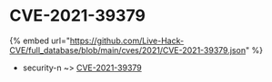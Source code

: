 # CVE-2021-39379
{% embed url="https://github.com/Live-Hack-CVE/full_database/blob/main/cves/2021/CVE-2021-39379.json" %}

* security-n ~> [CVE-2021-39379](https://www.alice-snow.ru/2021/database/cve-2021-39379/cve-2021-39379-security-n)